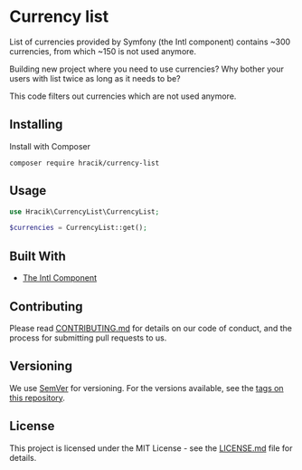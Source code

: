 # Currency list

List of currencies provided by Symfony (the Intl component) contains ~300 currencies, from which ~150 is not used anymore.

Building new project where you need to use currencies? Why bother your users with list twice as long as it needs to be?

This code filters out currencies which are not used anymore. 

## Installing

Install with Composer

```
composer require hracik/currency-list
```
## Usage

```PHP
use Hracik\CurrencyList\CurrencyList;

$currencies = CurrencyList::get();
```


## Built With

* [The Intl Component](https://symfony.com/doc/current/components/intl.html)
## Contributing

Please read [CONTRIBUTING.md](CONTRIBUTING.md) for details on our code of conduct, and the process for submitting pull requests to us.

## Versioning

We use [SemVer](http://semver.org/) for versioning. For the versions available, see the [tags on this repository](https://github.com/hracik/php-create-image-from-text/tags). 

## License

This project is licensed under the MIT License - see the [LICENSE.md](LICENSE.md) file for details.
